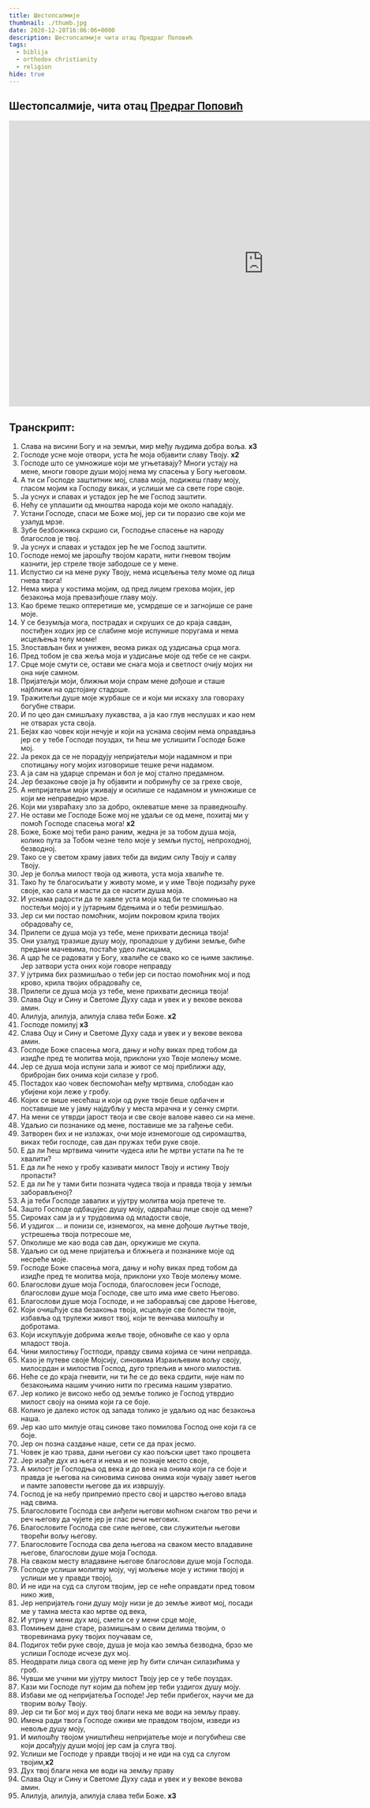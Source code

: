 ```yaml
---
title: Шестопсалмије
thumbnail: ./thumb.jpg
date: 2020-12-28T16:06:06+0000
description: Шестопсалмије чита отац Предраг Поповић
tags:
  - biblija
  - orthodox christianity
  - religion
hide: true
---
```


## Шестопсалмије, чита отац [Предраг Поповић](https://www.youtube.com/channel/UCemJnziIY4jC8HfH1vqxhzw)

<iframe width="1031" height="580" src="https://www.youtube.com/embed/s8Ulr6HgdLE?list=PLeXpWRgWgS3w5GS0h2yHdQEdinu9bgDmc" frameborder="0" allow="accelerometer; autoplay; clipboard-write; encrypted-media; gyroscope; picture-in-picture" allowfullscreen></iframe>

## Транскрипт:

1. Слава на висини Богу и на земљи, мир међу људима добра воља. **x3**
2. Господе усне моје отвори, уста ће моја објавити славу Твоју. **x2**
3. Господе што се умножише који ме угњетавају? Многи устају на мене, многи говоре души мојој нема му спасења у Богу његовом.
4. А ти си Господе заштитник мој, слава моја, подижеш главу моју, гласом мојим ка Господу виках, и услиши ме са свете горе своје.
5. Ја уснух и спавах и устадох јер ће ме Господ заштити.
6. Нећу се уплашити од мноштва народа који ме около нападају.
7. Устани Господе, спаси ме Боже мој, јер си ти поразио све који ме узалуд мрзе.
8. Зубе безбожника скршио си, Господње спасење на народу благослов је твој.
9. Ја уснух и спавах и устадох јер ће ме Господ заштити.
10. Господе немој ме јарошћу твојом карати, нити гневом твојим казнити, јер стреле твоје забодоше се у мене.
11. Испустио си на мене руку Твоју, нема исцељења телу моме од лица гнева твога!
12. Нема мира у костима мојим, од пред лицем грехова мојих, јер безакоња моја превазиђоше главу моју.
13. Као бреме тешко оптеретише ме, усмрдеше се и загнојише се ране моје.
14. У се безумљја мога, пострадах и скруших се до краја савдан, постиђен ходих јер се слабине моје испунише поругама и нема исцељења телу моме!
15. Злостављан бих и унижен, веома риках од уздисања срца мога.
16. Пред тобом је сва жеља моја и уздисање моје од тебе се не сакри.
17. Срце моје смути се, остави ме снага моја и светлост очију мојих ни она није самном.
18. Пријатељји моји, ближњи моји спрам мене дођоше и сташе најближи на одстојану стадоше.
19. Тражитељи душе моје журбаше се и који ми искаху зла говораху богубне ствари.
20. И по цео дан смишљаху лукавства, а ја као глув неслушах и као нем не отварах уста своја.
21. Бејах као човек који нечује и који на уснама својим нема оправдања јер се у тебе Господе поуздах, ти ћеш ме услишити Господе Боже мој.
22. Ја рекох да се не порадују непријатељи моји надамном и при спотицању ногу мојих изговорише тешке речи надамом.
23. А ја сам на ударце спреман и бол је мој стално предамном.
24. Јер безакоње своје ја ћу објавити и побринућу се за грехе своје,
25. А непријатељи моји уживају и осилише се надамном и умножише се који ме неправедно мрзе.
26. Који ми узвраћаху зло за добро, оклеватше мене за праведношћу.
27. Не остави ме Господе Боже мој не удаљи се од мене, похитај ми у помоћ Господе спасења мога! **x2**
28. Боже, Боже мој теби рано раним, жедна је за тобом душа моја, колико пута за Тобом чезне тело моје у земљи пустој, непроходној, безводној.
29. Тако се у светом храму јавих теби да видим силу Твоју и салву Твоју.
30. Јер је болља милост твоја од живота, уста моја хвалиће те.
31. Тако ћу те благосиљати у животу моме, и у име Твоје подизаћу руке своје, као сала и масти да се насити душа моја.
32. И уснама радости да те хавле уста моја кад би те спомињао на постељи мојој и у јутарњим бдењима и о теби резмишљао.
33. Јер си ми постао помоћник, мојим покровом крила твојих обрадоваћу се,
34. Прилепи се душа моја уз тебе, мене прихвати десница твоја!
35. Они узалуд тразише душу моју, пропадоше у дубини земље, биће предани мачевима, постаће удео лисицама,
36. А цар ће се радовати у Богу, хвалиће се свако ко се њиме заклиње. Јер затвори уста оних који говоре неправду
37. У јутрима бих размишљао о теби јер си постао помоћник мој и под крово, крила твојих обрадоваћу се,
38. Прилепи се душа моја уз тебе, мене прихвати десница твоја!
39. Слава Оцу и Сину и Светоме Духу сада и увек и у векове векова амин.
40. Алилуја, алилуја, алилуја слава теби Боже. **x2**
41. Господе помилуј **x3**
42. Слава Оцу и Сину и Светоме Духу сада и увек и у векове векова амин.
43. Господе Боже спасења мога, дању и ноћу виках пред тобом да изидће пред те молитва моја, приклони ухо Твоје молењу моме.
44. Јер се душа моја испуни зала и живот се мој приближи аду, брибројан бих онима који силазе у гроб.
45. Постадох као човек беспомоћан међу мртвима, слободан као убијени који леже у гробу.
46. Којих се више несећаш и који од руке твоје беше одбачен и поставише ме у јаму најдубљу у места мрачна и у сенку смрти.
47. На мени се утврди јарост твоја и све своје валове навео си на мене.
48. Удаљио си познанике од мене, поставише ме за гађење себи.
49. Затворен бих и не излажах, очи моје изнемогоше од сиромаштва, виках теби господе, сав дан пружах теби руке своје.
50. Е да ли ћеш мртвима чинити чудеса или ће мртви устати па ће те хвалити?
51. Е да ли ће неко у гробу казивати милост Твоју и истину Твоју пропасти?
52. Е да ли ће у тами бити позната чудеса твоја и правда твоја у земљи заборављеној?
53. А ја теби Господе завапих и ујутру молитва моја претече те.
54. Зашто Господе одбацујес душу моју, одвраћаш лице своје од мене?
55. Сиромах сам ја и у трудовима од младости своје,
56. И уздигох ... и понизи се, изнемогох, на мене дођоше љутње твоје, устрешења твоја потресоше ме,
57. Опколише ме као вода сав дан, оркужише ме скупа.
58. Удаљио си од мене пријатеља и блжњега и познанике моје од несреће моје.
59. Господе Боже спасења мога, дању и ноћу виках пред тобом да изидће пред те молитва моја, приклони ухо Твоје молењу моме.
60. Благослови душе моја Господа, благословен јеси Господе, благослови душе моја Господе, све што има име свето Његово.
61. Благослови душе моја Господе, и не заборављај све дарове Његове,
62. Који очишћује сва безакоња твоја, исцељује све болести твоје, избавља од трулежи живот твој, који те венчава милошћу и добротама.
63. Који искупљује добрима жеље твоје, обновиће се као у орла младост твоја.
64. Чини милостињу Гостподи, правду свима којима се чини неправда.
65. Казо је путеве своје Мојсију, синовима Израиљевим вољу своју, милосрдан и милостив Господ, дуго трпељив и много милостив.
66. Неће се до краја гневити, ни ти ће се до века срдити, није нам по безакоњима нашим учинио нити по гресима нашим узвратио.
67. Јер колико је високо небо од земље толико је Господ утврдио милост своју на онима који га се боје.
68. Колико је далеко исток од запада толико је удаљио од нас безакоња наша.
69. Јер као што милује отац синове тако помилова Господ оне који га се боје.
70. Јер он позна саздање наше, сети се да прах јесмо.
71. Човек је као трава, дани његови су као пољски цвет тако процвета
72. Јер изађе дух из њега и нема и не познаје место своје,
73. А милост је Господња од века и до века на онима који га се боје и правда је његова на синовима синова онима који чувају завет његов и памте заповести његове да их извршују.
74. Господ је на небу припремио престо свој и царство његово влада над свима.
75. Благословите Господа сви анђели његови моћном снагом тво речи и реч његову да чујете јер је глас речи његових.
76. Благословите Господа све силе његове, сви служитељи његови творећи вољу његову.
77. Благословите Господа сва дела његова на сваком место владавине његове, благослови душе моја Господа.
78. На сваком месту владавине његове благослови душе моја Господа.
79. Господе услиши молитву моју, чуј мољење моје у истини твојој и услиши ме у правди твојој,
80. И не иди на суд са слугом твојим, јер се неће оправдати пред товом нико жив,
81. Јер непријатељ гони душу моју низи је до земље живот мој, посади ме у тамна места као мртве од века,
82. И утрну у мени дух мој, смети се у мени срце моје,
83. Помињем дане старе, размишњам о свим делима твојим, о творевинама руку твојих поучавам се,
84. Подигох теби руке своје, душа је моја као земља безводна, брзо ме услиши Господе исчезе дух мој.
85. Неодврати лица свога од мене јер ћу бити сличан силазићима у гроб.
86. Чувши ме учини ми ујутру милост Твоју јер се у тебе поуздах.
87. Кази ми Господе пут којим да поћем јер теби уздигох душу моју.
88. Избави ме од непријатеља Господе! Јер теби прибегох, научи ме да творим вољу Твоју.
89. Јер си ти Бог мој и дух твој благи нека ме води на земљу праву.
90. Имена ради твога Господе оживи ме правдом твојом, изведи из невоље душу моју,
91. И милошћу твојом уништићеш непријатеље моје и погубићеш све који досађују души мојој јер сам ја слуга твој.
92. Услиши ме Господе у правди твојој и не иди на суд са слугом твојим,**x2**
93. Дух твој благи нека ме води на земљу праву
94. Слава Оцу и Сину и Светоме Духу сада и увек и у векове векова амин.
95. Алилуја, алилуја, алилуја слава теби Боже. **x3**
